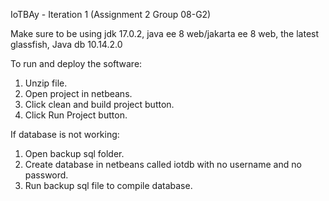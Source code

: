 IoTBAy - Iteration 1 (Assignment 2 Group 08-G2)

Make sure to be using jdk 17.0.2, java ee 8 web/jakarta ee 8 web, the latest glassfish, Java db 10.14.2.0

To run and deploy the software:

1. Unzip file.
2. Open project in netbeans.
3. Click clean and build project button.
4. Click Run Project button.

If database is not working:

1. Open backup sql folder.
2. Create database in netbeans called iotdb with no username and no password.
3. Run backup sql file to compile database.
